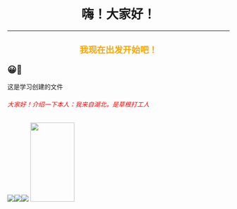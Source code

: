 
<html><head> 
<title></title> 
<meta charset="utf-8"> 
<!--响应式--> 
<meta name="viewport" content="width=device-width, initial-scale=1, maximum-scale=1, user-scalable=no"><Style>/*这个是css样式*/ body .center {text-align:center;}
{
font-size:75%;
font-family:verdana,arial,'sans serif';
background-image:url('gradient.png');
background-repeat:repeat-x;
background-color:#FFFFF0;
color:#000080;
margin:70px;
}

h1 {font-size:200%;}
h2 {font-size:140%;}
h3 {font-size:110%;}

th {background-color:#ADD8E6;}

ul {list-style:circle;}
ol {list-style:upper-roman;}

a:link {color:#000080;}
a:hover {color:red;}</Style>
<script src="js/jq.js"></script></head>  
<body id="v1">

<h1 class="center">嗨！大家好！</h1> 
<hr id="v3"> 
<p id="v4"></p> 
<h2 id="v5"> 
<p class="center" style="font-family:arial;color:orange">
我现在出发开始吧！</p>😀💪</h2> 
<p id="v8"></p> 
<p id="v6"></p> 
<h8 class="center">这是学习创建的文件</h8>
<h6><p style="font-family:arial;color:red">大家好！介绍一下本人：我来自湖北，是草根打工人</h6> 
<a></a>
<p id="v9"></p> 
</body><img src="Screenshot_20220411_220620_com.rarible.android.release_edit_43375431541818.jpg"><img src="Screenshot_20220320_140342_com.baidu.netdisk.jpg""><img src="Screenshot_20220411_220644_com.rarible.android.release_edit_43405738517855.jpg">
</html>
<script>
function changeImage(){
    //通过查看src中是否有bulbon这个单词来判断当前状态并切换到另外一种状态
    element=document.getElementById('myimage');
    if (element.src.match("bulbon")){
        //如果src属性中有bulbon这个单词，则将其改为下面这个src
        element.src="https://www.w3cschool.cn/statics/images/course/pic_bulboff.gif";
    }
    else{
        //如果src属性中没有bulbon这个单词，则将其改为这个src
        element.src="https://www.w3cschool.cn/statics/images/course/pic_bulbon.gif";
    }
}
</script>
<img id="myimage" onclick="changeImage()" src="https://www.w3cschool.cn/statics/images/course/pic_bulboff.gif" width="100" height="180">
